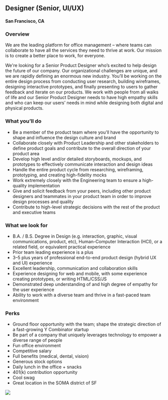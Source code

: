 ## Designer (Senior, UI/UX)
#### San Francisco, CA

### Overview
We are the leading platform for office management – where teams can collaborate to have all the services they need to thrive at work. Our mission is to create a better place to work, for everyone.

We're looking for a Senior Product Designer who’s excited to help design the future of our company. Our organizational challenges are unique, and we are rapidly defining an enormous new industry. You’ll be working on the entire design process from conducting user research, building wireframes, designing interactive prototypes, and finally presenting to users to gather feedback and iterate on our products. We work with people from all walks of life and our Senior Product Designer needs to have high empathy skills and who can keep our users’ needs in mind while designing both digital and physical products.

### What you’ll do
+	Be a member of the product team where you'll have the opportunity to shape and influence the design culture and brand
+	Collaborate closely with Product Leadership and other stakeholders to define product goals and contribute to the overall direction of your product area
+	Develop high level and/or detailed storyboards, mockups, and prototypes to effectively communicate interaction and design ideas
+	Handle the entire product cycle from researching, wireframing, prototyping, and creating high-fidelity mocks
+	Work extremely closely with the Engineering team to ensure a high-quality implementation
+	Give and solicit feedback from your peers, including other product designers and teammates in your product team in order to improve design processes and quality
+	Contribute to high-level strategic decisions with the rest of the product and executive teams

### What we look for
+	B.A. / B.S. Degree in Design (e.g. interaction, graphic, visual communications, product, etc), Human-Computer Interaction (HCI), or a related field, or equivalent practical experience
+	Prior team leading experience is a plus
+	3–5 plus years of professional end-to-end product design (hybrid UX and UI) experience
+	Excellent leadership, communication and collaboration skills
+	Experience designing for web and mobile, with some experience creating prototypes, or writing HTML/CSS/JS
+	Demonstrated deep understanding of and high degree of empathy for the user experience
+	Ability to work with a diverse team and thrive in a fast-paced team environment

### Perks
+	Ground floor opportunity with the team; shape the strategic direction of a fast-growing Y Combinator startup
+	Be part of a company that uniquely leverages technology to empower a diverse range of people
+	Fun office environment
+	Competitive salary
+	Full benefits (medical, dental, vision)
+	Generous stock options
+	Daily lunch in the office + snacks
+	401(k) contribution opportunity
+	Cool swag
+	Great location in the SOMA district of SF


[<img src='https://dabuttonfactory.com/button.png?t=Learn+More&f=Calibri-Bold&ts=24&tc=fff&hp=20&vp=8&c=5&bgt=unicolored&bgc=29aafe'>](https://letsrockit.co/jobs/rwrlbg-designer-senior-ui-ux)
